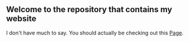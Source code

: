 ## Welcome to the repository that contains my website

I don't have much to say. You should actually be checking out this [Page](https://CodefroesPuc.github.io).
